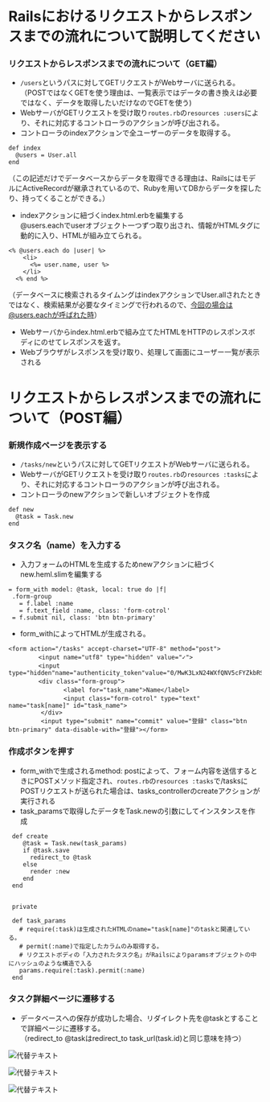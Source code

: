 # Railsにおけるリクエストからレスポンスまでの流れについて説明してください

### リクエストからレスポンスまでの流れについて（GET編）
- `/users`というパスに対してGETリクエストがWebサーバに送られる。<br>
（POSTではなくGETを使う理由は、一覧表示ではデータの書き換えは必要ではなく、データを取得したいだけなのでGETを使う)
- WebサーバがGETリクエストを受け取り`routes.rb`の`resources :users`により、それに対応するコントローラのアクションが呼び出される。
- コントローラのindexアクションで全ユーザーのデータを取得する。
```
def index
  @users = User.all
end
```
（この記述だけでデータベースからデータを取得できる理由は、RailsにはモデルにActiveRecordが継承されているので、Rubyを用いてDBからデータを探したり、持ってくることができる。）
- indexアクションに紐づくindex.html.erbを編集する<br>
@users.eachでuserオブジェクト一つずつ取り出され、情報がHTMLタグに動的に入り、HTMLが組み立てられる。
```
<% @users.each do |user| %>
    <li>
      <%= user.name, user %>
    </li>
  <% end %>
```

（データベースに検索されるタイムングはindexアクションでUser.allされたときではなく、検索結果が必要なタイミングで行われるので、今回の場合は@users.eachが呼ばれた時）
- Webサーバからindex.html.erbで組み立てたHTMLをHTTPのレスポンスボディにのせてレスポンスを返す。
- Webブラウザがレスポンスを受け取り、処理して画面にユーザー一覧が表示される

# リクエストからレスポンスまでの流れについて（POST編）
### 新規作成ページを表示する
- `/tasks/new`というパスに対してGETリクエストがWebサーバに送られる。
- WebサーバがGETリクエストを受け取り`routes.rb`の`resources :tasks`により、それに対応するコントローラのアクションが呼び出される。
- コントローラのnewアクションで新しいオブジェクトを作成
```
def new
  @task = Task.new
end
```
### タスク名（name）を入力する
- 入力フォームのHTMLを生成するためnewアクションに紐づくnew.heml.slimを編集する
 ```
= form_with model: @task, local: true do |f|
  .form-group
    = f.label :name
    = f.text_field :name, class: 'form-cotrol'
  = f.submit nil, class: 'btn btn-primary'
```
- form_withによってHTMLが生成される。
```
<form action="/tasks" accept-charset="UTF-8" method="post">
　　　　　<input name="utf8" type="hidden" value="✓">
　　　　　<input　type="hidden"name="authenticity_token"value="0/MwK3LxN24WXfQNV5cFYZkbRSoRsL9QEomdh2h+Hr2BpWQqeW95LO7MM4ZZGoz56y+mHx0hMETSwAW18fqKvw==">
     　　<div class="form-group">
       　　　　　<label for="task_name">Name</label>
            　　<input class="form-cotrol" type="text" name="task[name]" id="task_name">
         </div>
         <input type="submit" name="commit" value="登録" class="btn btn-primary" data-disable-with="登録"></form>
```
### 作成ボタンを押す
- form_withで生成されるmethod: postによって、フォーム内容を送信するときにPOSTメソッド指定され、`routes.rb`の`resources :tasks`で/tasksにPOSTリクエストが送られた場合は、tasks_controllerのcreateアクションが実行される
- task_paramsで取得したデータをTask.newの引数にしてインスタンスを作成
```
 def create
    @task = Task.new(task_params)
    if @task.save
      redirect_to @task
    else
      render :new
    end
 end
 
 
 private
 
 def task_params
   # require(:task)は生成されたHTMLのname="task[name]"のtaskと関連している。
   # permit(:name)で指定したカラムのみ取得する。
   # リクエストボディの「入力されたタスク名」がRailsによりparamsオブジェクトの中にハッシュのような構造で入る
   params.require(:task).permit(:name)
 end

```



### タスク詳細ページに遷移する
- データベースへの保存が成功した場合、リダイレクト先を@taskとすることで詳細ページに遷移する。<br>
（redirect_to @taskはredirect_to task_url(task.id)と同じ意味を持つ）

![代替テキスト](https://i.gyazo.com/4d39488e599c1751e722b29594b62144.jpg)

![代替テキスト](https://i.gyazo.com/25d4ac64cf21ac57515d06df90d2afc3.png)


![代替テキスト](https://i.gyazo.com/98ab7600e6ff9bdd0e54e71de51a9e72.png)
